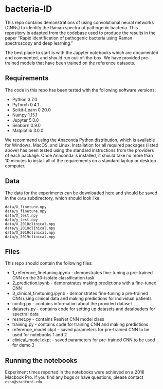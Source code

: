 # bacteria-ID

This repo contains demonstrations of using convolutional neural networks (CNNs) to identify the Raman spectra of pathogenic bacteria. This repository is adapted from the codebase used to produce the results in the paper "Rapid identification of pathogenic bacteria using Raman spectroscopy and deep learning."

The best place to start is with the Jupyter notebooks which are documented and commented, and should run out-of-the-box. We have provided pre-trained models that have been trained on the reference datasets. 

## Requirements

The code in this repo has been tested with the following software versions:
- Python 3.7.0
- PyTorch 0.4.1
- Scikit-Learn 0.20.0
- Numpy 1.15.1
- Jupyter 5.0.0
- Seaborn 0.9.0
- Matplotlib 3.0.0

We recommend using the Anaconda Python distribution, which is available for Windows, MacOS, and Linux. Installation for all required packages (listed above) has been tested using the standard instructions from the providers of each package. Once Anaconda is installed, it should take no more than 10 minutes to install all of the requirements on a standard laptop or desktop computer.

## Data

The data for the experiments can be downloaded [here](https://www.dropbox.com/sh/gmgduvzyl5tken6/AABtSWXWPjoUBkKyC2e7Ag6Da?dl=0) and should be saved in the `data` subdirectory, which should look like:

```
data/X_finetune.npy
data/y_finetune.npy
data/X_test.npy
data/y_test.npy
data/X_2018clinical.npy
data/y_2018clinical.npy
data/X_2019clinical.npy
data/y_2019clinical.npy
```

## Files

This repo should contain the following files:
- 1_reference_finetuning.ipynb - demonstrates fine-tuning a pre-trained CNN on the 30-isolate classification task
- 2_prediction.ipynb - demonstrates making predictions with a fine-tuned CNN
- 3_clinical_finetuning.ipynb - demonstrates fine-tuning a pre-trained CNN using clinical data and making predictions for individual patients
- config.py - contains information about the provided dataset
- datasets.py - contains code for setting up datasets and dataloaders for spectral data
- resnet.py - contains ResNet CNN model class
- training.py - contains code for training CNN and making predictions
- reference_model.ckpt - saved parameters for pre-trained CNN to be used for notebooks 1 and 2
- clinical_model.ckpt - saved parameters for pre-trained CNN to be used for demo 3

## Running the notebooks

Experiment times reported in the notebooks were achieved on a 2018 Macbook Pro. If you find any bugs or have questions, please contact `csho@stanford.edu`
